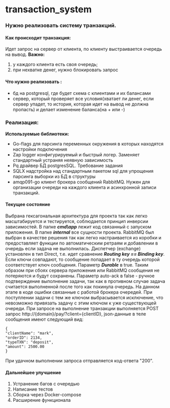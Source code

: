 # transaction_system

### Нужно реализовать систему транзакций.
#### Как происходит транзакция:
Идет запрос на сервер от клиента, по клиенту выстраивается очередь на вывод.
 **Важно:**
1) у каждого клиента есть своя очередь; 
2) при нехватке денег, нужно блокировать запрос
#### Что нужно реализовать :
* бд на postgresql, где будет схема с клиентами и их балансами
* сервер, который проверяет все условия(хватает ли денег, если сервер упадет, то история, которая идет на вывод 
не должна пропасть) и делает изменение баланса(на + или -)

### Реализация:
**Используемые библиотеки:**
* Go-flags для парсинга переменных окружения в которых находятся настройки подключения
* Zap logger конфигурируемый и быстрый логер. Заменяет стандартный устраняя неявную зависимость 
* Pq драйвер БД postgresSQL. Требование задания
* SQLX надстройка над стандартным пакетом sql для упрощения парсинга выборки из БД в структуры
* amqp091-go клиент брокера сообщений RabbitMQ. Нужен для организации очереди на каждого клиента и асинхронной записи 
транзакций.

#### Текущее состояние
Выбрана гексагональная архитектура для проекта так как легко масштабируется и тестируется, соблюдается принцип 
инверсии зависимостей. В папке ***cmd\app*** лежит код связанный с запуском приложения. В папке ***internal*** все 
сущности проекта. 
RabbitMQ был выбран в качестве решения так как легко настраивается из коробки и предоставляет функции по автоматическим
ретраям и добавлении в очередь если задача не выполнилась. Диспетчер (exchange) установлен в тип Direct, т.е. идет 
сравнение ***Routing key == Binding key***. Если ключи совпадают, то сообщение попадает в ту очередь которой 
соответствует ключ сообщения. Параметр ***Durable*** в true. Таким образом при сбоях сервера приложения или 
RabbitMQ сообщения не потеряются и будут сохранены. Параметр auto-ack в false - ручное подтверждение выполнение 
задачи, так как в противном случае задача считается выполненной после того как покинула очередь.
На данном этапе в коде ошибки связанные с работой брокера очередей. При поступлении задачи 
с тем же ключом выбрасывается исключение, что невозможно привязать задачу с этим ключом к уже существующей очереди.
При запросе на выполнение транзакции выполняется POST запрос http://{domain}/pay/?client={clientID}, json-данные в 
теле сообщения имеют следующий вид:
```
{
"clientName": "mark",
"orderID": 2134,
"typeTXN": "deposit",
"amount": 2500.00
}
```
При удачном выполнении запроса отправляется код-ответа "200".


#### Дальнейшее улучшение
1) Устранение багов с очередью
2) Написание тестов
3) Сборка через Docker-compose
4) Расширение функционала